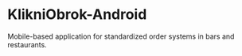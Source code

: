 # KlikniObrok-Android
Mobile-based application for standardized order systems in bars and restaurants.
